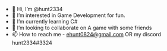 - 👋 Hi, I’m @hunt2334
- 👀 I’m interested in Game Development for fun.
- 🌱 I’m currently learning C#
- 💞️ I’m looking to collaborate on A game with some friends
- 📫 How to reach me - ehunt0824@gmail.com OR my discord hunt2334#3324

<!---
hunt2334/hunt2334 is a ✨ special ✨ repository because its `README.md` (this file) appears on your GitHub profile.
You can click the Preview link to take a look at your changes.
--->
